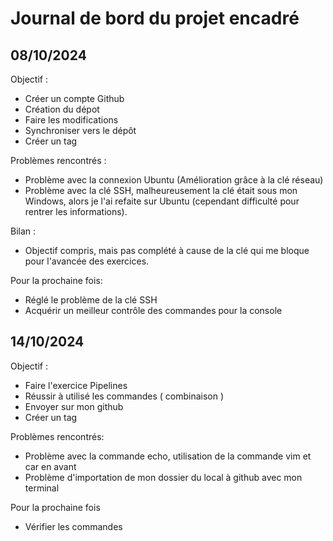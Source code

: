 # Journal de bord du projet encadré 

## 08/10/2024
  Objectif :
- Créer un compte Github
- Création du dépot
- Faire les modifications
- Synchroniser vers le dépôt
- Créer un tag

Problèmes rencontrés :
- Problème avec la connexion Ubuntu (Amélioration grâce à la clé réseau)
- Problème avec la clé SSH, malheureusement la clé était sous mon Windows, alors je l'ai refaite sur Ubuntu (cependant difficulté pour rentrer les informations).

Bilan : 
- Objectif compris, mais pas complété à cause de la clé qui me bloque pour l'avancée des exercices.

Pour la prochaine fois:
- Réglé le problème de la clé SSH
- Acquérir un meilleur contrôle des commandes pour la console

## 14/10/2024
  Objectif : 
  - Faire l'exercice Pipelines
  - Réussir à utilisé les commandes ( combinaison )
  - Envoyer sur mon github
  - Créer un tag

   Problèmes rencontrés:
  - Problème avec la commande echo, utilisation de la commande vim et car en avant
  - Problème d'importation de mon dossier du local à github avec mon terminal
   
   Pour la prochaine fois
   - Vérifier les commandes 
  

